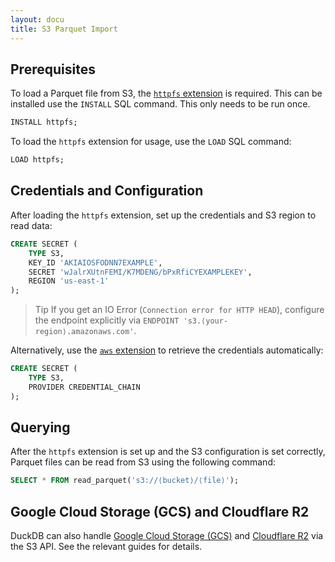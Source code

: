 ```yaml
---
layout: docu
title: S3 Parquet Import
---
```


## Prerequisites

To load a Parquet file from S3, the [`httpfs` extension](../../extensions/httpfs) is required. This can be installed use the `INSTALL` SQL command. This only needs to be run once.

```sql
INSTALL httpfs;
```

To load the `httpfs` extension for usage, use the `LOAD` SQL command:

```sql
LOAD httpfs;
```

## Credentials and Configuration

After loading the `httpfs` extension, set up the credentials and S3 region to read data:

```sql
CREATE SECRET (
    TYPE S3,
    KEY_ID 'AKIAIOSFODNN7EXAMPLE',
    SECRET 'wJalrXUtnFEMI/K7MDENG/bPxRfiCYEXAMPLEKEY',
    REGION 'us-east-1'
);
```

> Tip If you get an IO Error (`Connection error for HTTP HEAD`), configure the endpoint explicitly via `ENDPOINT 's3.⟨your-region⟩.amazonaws.com'`.

Alternatively, use the [`aws` extension](../../extensions/aws) to retrieve the credentials automatically:

```sql
CREATE SECRET (
    TYPE S3,
    PROVIDER CREDENTIAL_CHAIN
);
```

## Querying

After the `httpfs` extension is set up and the S3 configuration is set correctly, Parquet files can be read from S3 using the following command:

```sql
SELECT * FROM read_parquet('s3://⟨bucket⟩/⟨file⟩');
```

## Google Cloud Storage (GCS) and Cloudflare R2

DuckDB can also handle [Google Cloud Storage (GCS)](gcs_import) and [Cloudflare R2](cloudflare_r2_import) via the S3 API.
See the relevant guides for details.
